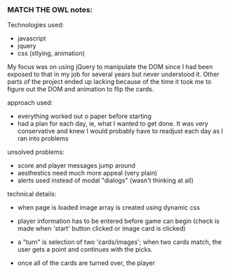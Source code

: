 ### MATCH THE OWL notes:

Technologies used:
- javascript
- jquery
- css (stlying, animation)

My focus was on using jQuery to manipulate the DOM since I had been exposed to that in my job for several years but never understood it. Other parts of the project ended up lacking because of the time it took me to figure out the DOM and animation to flip the cards.

approach used:
- everything worked out o paper before starting
- had a plan for each day, ie, what I wanted to get done. It was very conservative and knew I would probably have to readjust each day as I ran into problems

unsolved problems:
- score and player messages jump around
- aesthestics need much more appeal (very plain)
- alerts used instead of modal "dialogs" (wasn't thinking at all)

technical details:
- when page is loaded image array is created using dynamic css

- player information has to be entered before game can begin (check is made when 'start' button clicked or image card is clicked)

- a "turn" is selection of two 'cards/images'; when two cards match, the user gets a point and continues with the picks.

- once all of the cards are turned over, the player 
